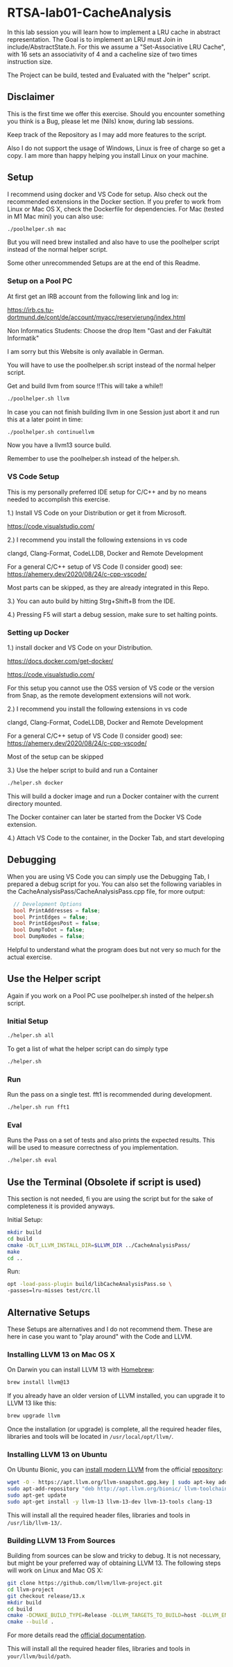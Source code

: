 # RTSA-lab01-CacheAnalysis

In this lab session you will learn how to implement a LRU cache in abstract representation.
The Goal is to implement an LRU must Join in include/AbstractState.h.
For this we assume a "Set-Associative LRU Cache", with 16 sets an associativity of 4 and a cacheline size of two times instruction size.

The Project can be build, tested and Evaluated with the "helper" script.

## Disclaimer

This is the first time we offer this exercise.
Should you encounter something you think is a Bug, please let me (Nils) know, during lab sessions.

Keep track of the Repository as I may add more features to the script.

Also I do not support the usage of Windows, Linux is free of charge so get a copy.
I am more than happy helping you install Linux on your machine.

## Setup

I recommend using docker and VS Code for setup.
Also check out the recommended extensions in the Docker section.
If you prefer to work from Linux or Mac OS X, check the Dockerfile for dependencies.
For Mac (tested in M1 Mac mini) you can also use:

```bash
./poolhelper.sh mac
```

But you will need brew installed and also have to use the poolhelper script instead of the normal helper script.

Some other unrecommended Setups are at the end of this Readme.

### Setup on a Pool PC

At first get an IRB account from the following link and log in:

<https://irb.cs.tu-dortmund.de/cont/de/account/myacc/reservierung/index.html>

Non Informatics Students: Choose the drop Item "Gast and der Fakultät Informatik"

I am sorry but this Website is only available in German.

You will have to use the poolhelper.sh script instead of the normal helper script.

Get and build llvm from source !!This will take a while!!

```bash
./poolhelper.sh llvm
```

In case you can not finish building llvm in one Session just abort it and run this at a later point in time:

```bash
./poolhelper.sh continuellvm
```

Now you have a llvm13 source build.

Remember to use the poolhelper.sh instead of the helper.sh.

### VS Code Setup

This is my personally preferred IDE setup for C/C++ and by no means needed to accomplish this exercise.

1.) Install VS Code on your Distribution or get it from Microsoft.

<https://code.visualstudio.com/>

2.) I recommend you install the following extensions in vs code

clangd,
Clang-Format,
CodeLLDB,
Docker and
Remote Development

For a general C/C++ setup of VS Code (I consider good) see:
<https://ahemery.dev/2020/08/24/c-cpp-vscode/>

Most parts can be skipped, as they are already integrated in this Repo.

3.) You can auto build by hitting Strg+Shift+B from the IDE.

4.) Pressing F5 will start a debug session, make sure to set halting points.

### Setting up Docker

1.) install docker and VS Code on your Distribution.

<https://docs.docker.com/get-docker/>

<https://code.visualstudio.com/>

For this setup you cannot use the OSS version of VS code or the version from Snap, as the remote development extensions will not work.

2.) I recommend you install the following extensions in vs code

clangd,
Clang-Format,
CodeLLDB,
Docker and
Remote Development

For a general C/C++ setup of VS Code (I consider good) see:
<https://ahemery.dev/2020/08/24/c-cpp-vscode/>

Most of the setup can be skipped

3.) Use the helper script to build and run a Container

```bash
./helper.sh docker
```

This will build a docker image and run a Docker container with the current directory mounted.

The Docker container can later be started from the Docker VS Code extension.

4.) Attach VS Code to the container, in the Docker Tab, and start developing

## Debugging

When you are using VS Code you can simply use the Debugging Tab, I prepared a debug script for you.
You can also set the following variables in the CacheAnalysisPass/CacheAnalysisPass.cpp file, for more output:

```cpp
  // Development Options
  bool PrintAddresses = false;
  bool PrintEdges = false;
  bool PrintEdgesPost = false;
  bool DumpToDot = false;
  bool DumpNodes = false;
```

Helpful to understand what the program does but not very so much for the actual exercise.

## Use the Helper script

Again if you work on a Pool PC use poolhelper.sh insted of the helper.sh script.

### Initial Setup

```bash
./helper.sh all
```

To get a list of what the helper script can do simply type

```bash
./helper.sh 
```

### Run

Run the pass on a single test.
fft1 is recommended during development.

```bash
./helper.sh run fft1
```

### Eval

Runs the Pass on a set of tests and also prints the expected results.
This will be used to measure correctness of you implementation.

```bash
./helper.sh eval
```

## Use the Terminal (Obsolete if script is used)

This section is not needed, fi you are using the script but for the sake of completeness it is provided anyways.

Initial Setup:

```bash
mkdir build
cd build
cmake -DLT_LLVM_INSTALL_DIR=$LLVM_DIR ../CacheAnalysisPass/
make
cd ..
```

Run:

```bash
opt -load-pass-plugin build/libCacheAnalysisPass.so \
-passes=lru-misses test/crc.ll
```

## Alternative Setups

These Setups are alternatives and I do not recommend them.
These are here in case you want to "play around" with the Code and LLVM.

### Installing LLVM 13 on Mac OS X

On Darwin you can install LLVM 13 with [Homebrew](https://brew.sh/):

```bash
brew install llvm@13
```

If you already have an older version of LLVM installed, you can upgrade it to
LLVM 13 like this:

```bash
brew upgrade llvm
```

Once the installation (or upgrade) is complete, all the required header files,
libraries and tools will be located in `/usr/local/opt/llvm/`.

### Installing LLVM 13 on Ubuntu

On Ubuntu Bionic, you can [install modern
LLVM](https://blog.kowalczyk.info/article/k/how-to-install-latest-clang-6.0-on-ubuntu-16.04-xenial-wsl.html)
from the official [repository](http://apt.llvm.org/):

```bash
wget -O - https://apt.llvm.org/llvm-snapshot.gpg.key | sudo apt-key add -
sudo apt-add-repository "deb http://apt.llvm.org/bionic/ llvm-toolchain-bionic-13 main"
sudo apt-get update
sudo apt-get install -y llvm-13 llvm-13-dev llvm-13-tools clang-13
```

This will install all the required header files, libraries and tools in
`/usr/lib/llvm-13/`.

### Building LLVM 13 From Sources

Building from sources can be slow and tricky to debug. It is not necessary, but
might be your preferred way of obtaining LLVM 13. The following steps will work
on Linux and Mac OS X:

```bash
git clone https://github.com/llvm/llvm-project.git
cd llvm-project
git checkout release/13.x
mkdir build
cd build
cmake -DCMAKE_BUILD_TYPE=Release -DLLVM_TARGETS_TO_BUILD=host -DLLVM_ENABLE_PROJECTS=clang <llvm-project/root/dir>/llvm/
cmake --build .
```

For more details read the [official
documentation](https://llvm.org/docs/CMake.html).

This will install all the required header files, libraries and tools in `your/llvm/build/path`.
